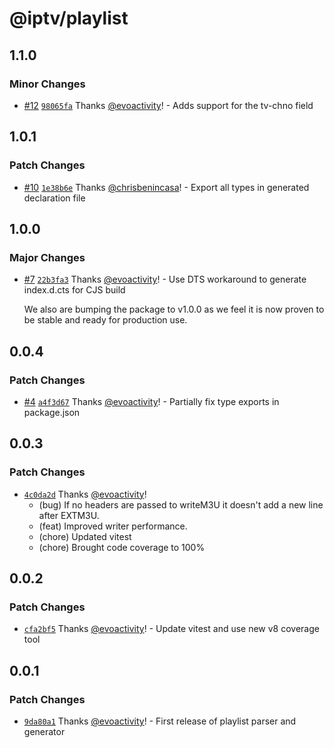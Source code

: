 # @iptv/playlist

## 1.1.0

### Minor Changes

- [#12](https://github.com/ektotv/playlist/pull/12) [`98065fa`](https://github.com/ektotv/playlist/commit/98065fa057fe4d33705538011a34f3a045b1b38e) Thanks [@evoactivity](https://github.com/evoactivity)! - Adds support for the tv-chno field

## 1.0.1

### Patch Changes

- [#10](https://github.com/ektotv/playlist/pull/10) [`1e38b6e`](https://github.com/ektotv/playlist/commit/1e38b6e3c56a7601540128d550ef9067888d3379) Thanks [@chrisbenincasa](https://github.com/chrisbenincasa)! - Export all types in generated declaration file

## 1.0.0

### Major Changes

- [#7](https://github.com/ektotv/playlist/pull/7) [`22b3fa3`](https://github.com/ektotv/playlist/commit/22b3fa38a084de12cf99ece82197d97118f6f4ba) Thanks [@evoactivity](https://github.com/evoactivity)! - Use DTS workaround to generate index.d.cts for CJS build

  We also are bumping the package to v1.0.0 as we feel it is now proven to be stable and ready for production use.

## 0.0.4

### Patch Changes

- [#4](https://github.com/ektotv/playlist/pull/4) [`a4f3d67`](https://github.com/ektotv/playlist/commit/a4f3d6700ec2352ae52f1df0ee86069d65d7ba6b) Thanks [@evoactivity](https://github.com/evoactivity)! - Partially fix type exports in package.json

## 0.0.3

### Patch Changes

- [`4c0da2d`](https://github.com/ektotv/playlist/commit/4c0da2d7544ca443bc177e6167f0d6fee1f21fa9) Thanks [@evoactivity](https://github.com/evoactivity)!
  - (bug) If no headers are passed to writeM3U it doesn't add a new line after EXTM3U.
  - (feat) Improved writer performance.
  - (chore) Updated vitest
  - (chore) Brought code coverage to 100%

## 0.0.2

### Patch Changes

- [`cfa2bf5`](https://github.com/ektotv/playlist/commit/cfa2bf549c9daece49727dba82d476f4c328b800) Thanks [@evoactivity](https://github.com/evoactivity)! - Update vitest and use new v8 coverage tool

## 0.0.1

### Patch Changes

- [`9da80a1`](https://github.com/ektotv/playlist/commit/9da80a1942a6c0797fe91bdaad42f3875a9e645c) Thanks [@evoactivity](https://github.com/evoactivity)! - First release of playlist parser and generator
